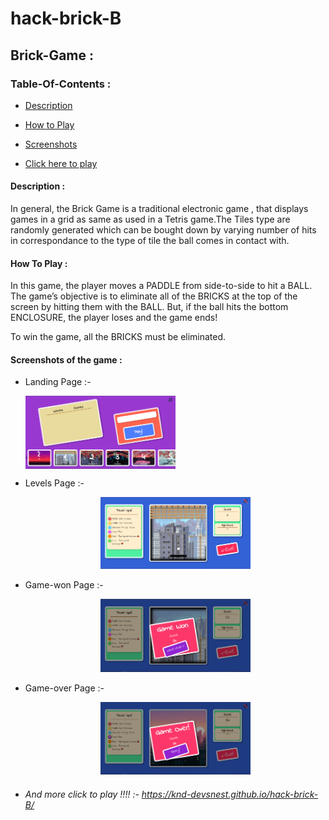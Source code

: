# hack-brick-B

## Brick-Game :

### Table-Of-Contents :

* [Description](#description)  

* [How to Play](#Play)

* [Screenshots](#screen)

* [Click here to play](#link)


<a name="description" />
  
#### Description :

  In general, the Brick Game is a traditional electronic game , that displays games in  a grid as same as used in a Tetris game.The Tiles type are randomly 
generated which can be bought down by varying number of hits in correspondance 
to the type of tile the ball comes in contact with.
 
<a name="Play" />  
  
#### How To Play :
  
  In this game, the player moves a PADDLE from side-to-side to hit a BALL. The game’s objective is to eliminate all of the BRICKS at the top of the screen by hitting them with the BALL. But, if the ball hits the bottom ENCLOSURE, the player loses and the game ends! 

To win the game, all the BRICKS must be eliminated.
  
 <a name="screen" />
 
#### Screenshots of the game :

  * Landing Page :- 
     
     <img  src="https://github.com/KND-Devsnest/hack-brick-B/blob/master/images/Readme/Main.PNG" width=50% align="center" >
     
  * Levels Page :- 
  
     <center><img  src="https://github.com/KND-Devsnest/hack-brick-B/blob/master/images/Readme/LVL-1.PNG" width=50% ><center>
      
  * Game-won Page :-
     
     <center><img  src="https://github.com/KND-Devsnest/hack-brick-B/blob/master/images/Readme/Game-won.PNG" width=50% ><center>  
       
  * Game-over Page :-
     
     <center><img  src="https://github.com/KND-Devsnest/hack-brick-B/blob/master/images/Readme/Game-over.PNG" width=50% ><center>

  <a name="link" /> 
       
  * ###### And more click to play !!!! :- https://knd-devsnest.github.io/hack-brick-B/   
    
